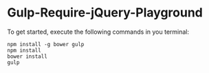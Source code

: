 Gulp-Require-jQuery-Playground
==============================

To get started, execute the following commands in you terminal:

    npm install -g bower gulp
    npm install
    bower install
    gulp

